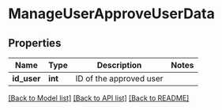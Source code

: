# ManageUserApproveUserData

## Properties
Name | Type | Description | Notes
------------ | ------------- | ------------- | -------------
**id_user** | **int** | ID of the approved user | 

[[Back to Model list]](../README.md#documentation-for-models) [[Back to API list]](../README.md#documentation-for-api-endpoints) [[Back to README]](../README.md)


